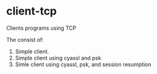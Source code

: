 client-tcp
==========

Clients programs using TCP

The consist of:
1. Simple client.
2. Simple client using cyassl and psk
3. Simle client using cyassl, psk, and session resumption

